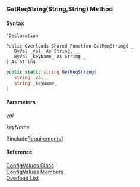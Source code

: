 ﻿### GetReqString(String,String) Method

#### Syntax

```vbnet
'Declaration

Public Overloads Shared Function GetReqString( _
   ByVal _val_ As String, _
   ByVal _keyName_ As String _
) As String
```

```csharp
public static string GetReqString( 
   string _val_,
   string _keyName_
)
```

#### Parameters

_val_

_keyName_

[!include[Requirements](../partials/requirements.md)]

#### Reference

[ConfigValues Class](FChoice.Common~FChoice.Common.ConfigValues.md)  
[ConfigValues Members](FChoice.Common~FChoice.Common.ConfigValues_members.md)  
[Overload List](FChoice.Common~FChoice.Common.ConfigValues~GetReqString.md)